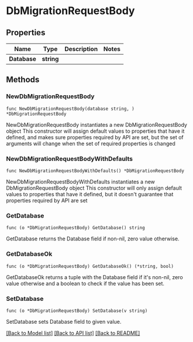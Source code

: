 # DbMigrationRequestBody

## Properties

Name | Type | Description | Notes
------------ | ------------- | ------------- | -------------
**Database** | **string** |  | 

## Methods

### NewDbMigrationRequestBody

`func NewDbMigrationRequestBody(database string, ) *DbMigrationRequestBody`

NewDbMigrationRequestBody instantiates a new DbMigrationRequestBody object
This constructor will assign default values to properties that have it defined,
and makes sure properties required by API are set, but the set of arguments
will change when the set of required properties is changed

### NewDbMigrationRequestBodyWithDefaults

`func NewDbMigrationRequestBodyWithDefaults() *DbMigrationRequestBody`

NewDbMigrationRequestBodyWithDefaults instantiates a new DbMigrationRequestBody object
This constructor will only assign default values to properties that have it defined,
but it doesn't guarantee that properties required by API are set

### GetDatabase

`func (o *DbMigrationRequestBody) GetDatabase() string`

GetDatabase returns the Database field if non-nil, zero value otherwise.

### GetDatabaseOk

`func (o *DbMigrationRequestBody) GetDatabaseOk() (*string, bool)`

GetDatabaseOk returns a tuple with the Database field if it's non-nil, zero value otherwise
and a boolean to check if the value has been set.

### SetDatabase

`func (o *DbMigrationRequestBody) SetDatabase(v string)`

SetDatabase sets Database field to given value.



[[Back to Model list]](../README.md#documentation-for-models) [[Back to API list]](../README.md#documentation-for-api-endpoints) [[Back to README]](../README.md)


